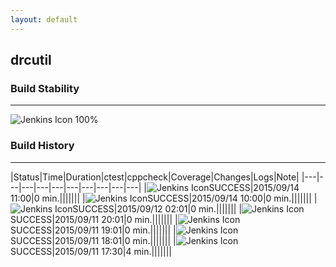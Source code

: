 ```yaml
---
layout: default
---
```

## drcutil
### Build Stability
___
![Jenkins Icon](http://jenkinshrg.github.io/images/48x48/health-80plus.png)
100%
  
### Build History
___
|Status|Time|Duration|<span class='badge'>ctest</span>|<span class='badge'>cppcheck</span>|Coverage|Changes|Logs|Note|
|---|---|---|---|---|---|---|---|---|---|
|![Jenkins Icon](http://jenkinshrg.github.io/images/24x24/blue.png)SUCCESS|2015/09/14 11:00|0 min.|||||||
|![Jenkins Icon](http://jenkinshrg.github.io/images/24x24/blue.png)SUCCESS|2015/09/14 10:00|0 min.|||||||
|![Jenkins Icon](http://jenkinshrg.github.io/images/24x24/blue.png)SUCCESS|2015/09/12 02:01|0 min.|||||||
|![Jenkins Icon](http://jenkinshrg.github.io/images/24x24/blue.png)SUCCESS|2015/09/11 20:01|0 min.|||||||
|![Jenkins Icon](http://jenkinshrg.github.io/images/24x24/blue.png)SUCCESS|2015/09/11 19:01|0 min.|||||||
|![Jenkins Icon](http://jenkinshrg.github.io/images/24x24/blue.png)SUCCESS|2015/09/11 18:01|0 min.|||||||
|![Jenkins Icon](http://jenkinshrg.github.io/images/24x24/blue.png)SUCCESS|2015/09/11 17:30|4 min.|||||||
